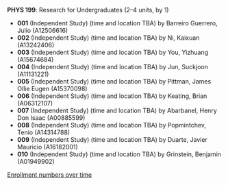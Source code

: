 **PHYS 199**: Research for Undergraduates (2–4 units, by 1)

- **001** (Independent Study) (time and location TBA) by Barreiro Guerrero, Julio (A12506616)
- **002** (Independent Study) (time and location TBA) by Ni, Kaixuan (A13242406)
- **003** (Independent Study) (time and location TBA) by You, Yizhuang (A15674684)
- **004** (Independent Study) (time and location TBA) by Jun, Suckjoon (A11131221)
- **005** (Independent Study) (time and location TBA) by Pittman, James Ollie Eugen (A15370098)
- **006** (Independent Study) (time and location TBA) by Keating, Brian (A06312107)
- **007** (Independent Study) (time and location TBA) by Abarbanel, Henry Don Isaac (A00885599)
- **008** (Independent Study) (time and location TBA) by Popmintchev, Tenio (A14314788)
- **009** (Independent Study) (time and location TBA) by Duarte, Javier Mauricio (A16182001)
- **010** (Independent Study) (time and location TBA) by Grinstein, Benjamin (A01949902)

[Enrollment numbers over time](./PHYS199.tsv)
